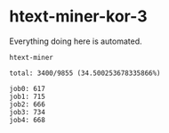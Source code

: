 # htext-miner-kor-3

Everything doing here is automated.

```
htext-miner

total: 3400/9855 (34.500253678335866%)

job0: 617
job1: 715
job2: 666
job3: 734
job4: 668
```